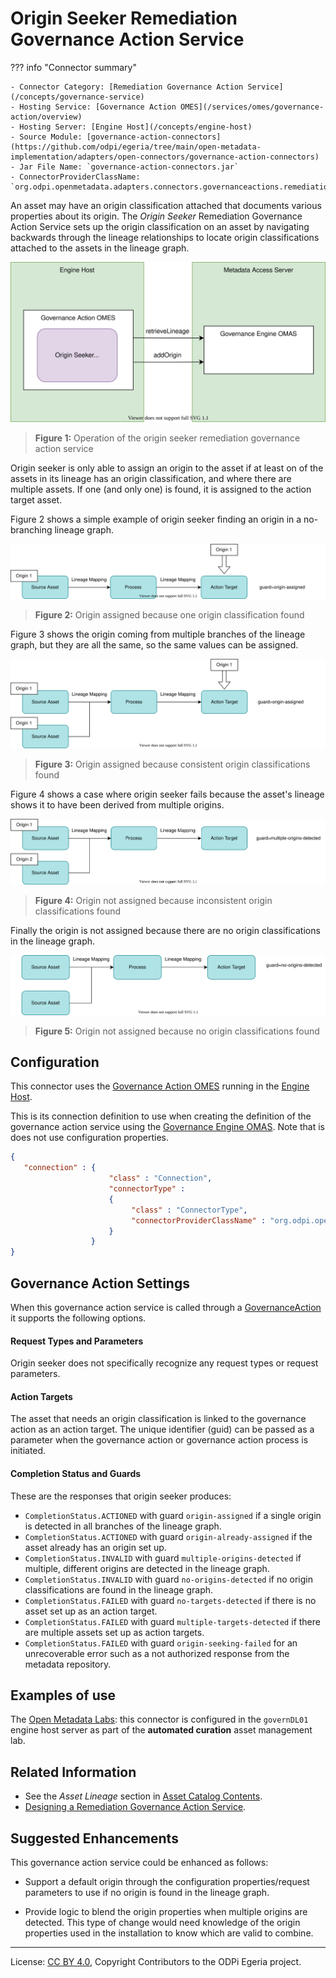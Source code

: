<!-- SPDX-License-Identifier: CC-BY-4.0 -->
<!-- Copyright Contributors to the ODPi Egeria project. -->


# Origin Seeker Remediation Governance Action Service

??? info "Connector summary"

    - Connector Category: [Remediation Governance Action Service](/concepts/governance-service)
    - Hosting Service: [Governance Action OMES](/services/omes/governance-action/overview)
    - Hosting Server: [Engine Host](/concepts/engine-host)
    - Source Module: [governance-action-connectors](https://github.com/odpi/egeria/tree/main/open-metadata-implementation/adapters/open-connectors/governance-action-connectors)
    - Jar File Name: `governance-action-connectors.jar`
    - ConnectorProviderClassName: `org.odpi.openmetadata.adapters.connectors.governanceactions.remediation.OriginSeekerGovernanceActionProvider`
    
An asset may have an origin classification attached that documents various properties about its origin.  The *Origin Seeker* Remediation Governance Action Service sets up the origin classification on an asset by navigating backwards through the lineage relationships to locate origin classifications attached to the assets in the lineage graph.  

![Figure 1](origin-seeker-remediation-governance-action-service.svg)
> **Figure 1:** Operation of the origin seeker remediation governance action service

Origin seeker is only able to assign an origin to the asset if at least on of the assets in its lineage has an origin classification, and where there are multiple assets.  If one (and only one) is found, it is assigned to the action target asset.

Figure 2 shows a simple example of origin seeker finding an origin in a no-branching lineage graph.

![Figure 2](origin-seeker-remediation-governance-action-service-1.svg)
> **Figure 2:** Origin assigned because one origin classification found

Figure 3 shows the origin coming from multiple branches of the lineage graph, but they are all the same, so the same values can be assigned.

![Figure 3](origin-seeker-remediation-governance-action-service-2.svg)
> **Figure 3:** Origin assigned because consistent origin classifications found

Figure 4 shows a case where origin seeker fails because the asset's lineage shows it to have been derived from multiple origins.

![Figure 4](origin-seeker-remediation-governance-action-service-3.svg)
> **Figure 4:** Origin not assigned because inconsistent origin classifications found

Finally the origin is not assigned because there are no origin classifications in the lineage graph.

![Figure 5](origin-seeker-remediation-governance-action-service-4.svg)
> **Figure 5:** Origin not assigned because no origin classifications found

## Configuration

This connector uses the [Governance Action OMES](/services/omes/governance-action/overview) running in the [Engine Host](/concepts/engine-host).

This is its connection definition to use when creating the definition of the governance action service using the [Governance Engine OMAS](/services/omas/governance-engine/overview). Note that is does not use configuration properties. 


```json
{
   "connection" : { 
                      "class" : "Connection",
                      "connectorType" : 
                      {
                           "class" : "ConnectorType",
                           "connectorProviderClassName" : "org.odpi.openmetadata.adapters.connectors.governanceactions.remediation.OriginSeekerGovernanceActionProvider"           
                      }
                  }
}

```

## Governance Action Settings

When this governance action service is called through a [GovernanceAction](/types/4/0463-Governance-Actions) it supports the following options.

#### Request Types and Parameters

Origin seeker does not specifically recognize any request types or request parameters.

#### Action Targets

The asset that needs an origin classification is linked to the governance action as an action target.  The unique identifier (guid) can be passed as a parameter when the governance action or governance action process is initiated.

#### Completion Status and Guards

These are the responses that origin seeker produces:

- `CompletionStatus.ACTIONED` with guard `origin-assigned` if a single origin is detected in all branches of the lineage graph.
- `CompletionStatus.ACTIONED` with guard `origin-already-assigned` if the asset already has an origin set up.
- `CompletionStatus.INVALID` with guard `multiple-origins-detected` if multiple, different origins are detected in the lineage graph.
- `CompletionStatus.INVALID` with guard `no-origins-detected` if no origin classifications are found in the lineage graph. 
- `CompletionStatus.FAILED` with guard `no-targets-detected` if there is no asset set up as an action target.
- `CompletionStatus.FAILED` with guard `multiple-targets-detected` if there are multiple assets set up as action targets.
- `CompletionStatus.FAILED` with guard `origin-seeking-failed` for an unrecoverable error such as a not authorized response from the metadata repository.

## Examples of use

The [Open Metadata Labs](/education/open-metadata-labs/overview): this connector is configured in the `governDL01` engine host server as part of the **automated curation** asset management lab.

## Related Information

* See the *Asset Lineage* section in [Asset Catalog Contents](/patterns/metadata-manager/overview/#asset-lineage).
* [Designing a Remediation Governance Action Service](/guides/developer/governance-action-services/overview/#remediation-context-methods).

## Suggested Enhancements

This governance action service could be enhanced as follows:

* Support a default origin through the configuration properties/request parameters to use if no origin is found in the
  lineage graph.
  
* Provide logic to blend the origin properties when multiple origins are detected.
  This type of change would need knowledge of the origin properties used in the installation
  to know which are valid to combine.

----
License: [CC BY 4.0](https://creativecommons.org/licenses/by/4.0/),
Copyright Contributors to the ODPi Egeria project.
